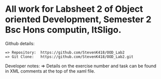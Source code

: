 All work for Labsheet 2 of Object oriented Development, Semester 2 Bsc Hons computin, ItSligo. 
==============================================================================================

Github details: 

	=> Repository: 	https://github.com/StevenK418/OOD_Lab2
	=> Git Clone: 	https://github.com/StevenK418/OOD_Lab2.git
	
Developer notes: 
			=>	Details on the exercise number and task can be found in 
				XML comments at the top of the xaml file. 
	
	
